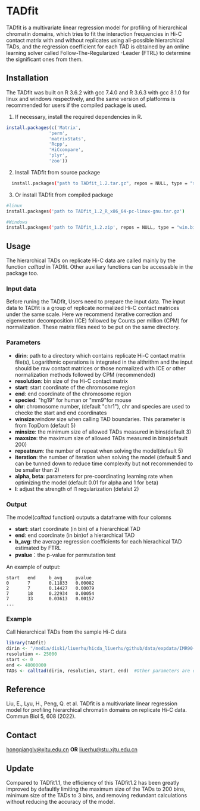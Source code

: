 # TADfit

TADfit is a multivariate linear regression model for profiling of hierarchical chromatin domains, which tries to fit the interaction frequencies in Hi-C contact matrix with and without replicates using all-possible hierarchical TADs, and the regression coefficient for each TAD is obtained by an online learning solver called Follow-The-Regularized -Leader (FTRL) to determine the significant ones from them.

## Installation
 The TADfit was built on R 3.6.2 with gcc 7.4.0 and R 3.6.3 with gcc 8.1.0 for linux and windows respectively, and the same version of platforms is recommended for users if the compiled package is used.
 1) If necessary, install the required dependencies in R. 
```R
install.packages(c('Matrix', 
                'perm', 
                'matrixStats', 
                'Rcpp', 
                'HiCcompare', 
                'plyr', 
                'zoo'))
```
 2) Install TADfit from source package
```bash
  install.packages("path to TADfit_1.2.tar.gz", repos = NULL, type = "source") 
```  
  
 3) Or install TADfit from compiled package
```bash
#linux
install.packages('path to TADfit_1.2_R_x86_64-pc-linux-gnu.tar.gz')
```
```bash
#Windows
install.packages('path to TADfit_1.2.zip', repos = NULL, type = "win.binary")
```

## Usage
The hierarchical TADs on replicate Hi-C data are called mainly by the  function *calltad* in TADfit. Other auxiliary functions can be accessable in the package too.
### Input data
Before runing the TADfit, Users need to prepare the input data. The input data to TADfit is a group of replicate normalized Hi-C contact matrices under the same scale. Here we recommend iterative correction and eigenvector decomposition (ICE) followed by Counts per million (CPM) for normalization. These matrix files need to be put on the same directory.

### Parameters
- **dirin**: path to a directory which contains replicate Hi-C contact matrix file(s), Logarithmic operations is integrated in the althrithm and the input should be raw contact matrices or those normalized with ICE or other normalization methods followed by CPM (recommended)
- **resolution**: bin size of the Hi-C contact matrix
- **start**: start coordinate of the chromosome region
- **end**: end coordinate of the chromosome region
- **specied**: "hg19" for human or "mm9"for mouse
- **chr**: chromosome number, (default "chr1"), chr and species are used to checke the start and end coordinates
- **winsize**:window size when calling TAD boundaries. This parameter is from TopDom (default 5)
- **minsize**: the minimum size of allowed TADs measured in bins(default 3)
- **maxsize**: the maximum size of allowed TADs measured in bins(default 200)
- **repeatnum**: the number of repeat when solving the model(default 5)
- **iteration**: the number of iteration when solving the model (default 5 and can be tunned down to reduce time complexity but not recommended to be smaller than 2)
- **alpha, beta**: parameters for pre-coordinating learning rate when optimizing the model (default 0.01 for alpha and 1 for beta)
- **l**: adjust the strength of l1 regularization (defalut 2)

### Output
The model(*calltad* function) outputs a dataframe with four colomns
- **start**: start coordinate (in bin) of a hierarchical TAD
- **end**: end coordinate (in bin)of a hierarchical TAD
- **b_avg**: the average regression coefficients for each hierachical TAD estimated by FTRL
- **pvalue**：the p-value for permutation test

An example of output:
```
start   end     b_avg     pvalue
0       7       0.11833   0.00082
2       7       0.14427   0.00079
7       18      0.22934   0.00054
7       33      0.03613   0.00157
...
```

### Example
Call hierarchical TADs from the sample Hi-C data
```R
library(TADfit)
dirin <- "/media/disk1/liuerhu/hicda_liuerhu/github/data/expdata/IMR90-chr21-25K"
resolution <- 25000
start <- 0
end <- 48000000
TADs <- calltad(dirin, resolution, start, end)  #Other parameters are default
```
## Reference
Liu, E., Lyu, H., Peng, Q. et al. TADfit is a multivariate linear regression model for profiling hierarchical chromatin domains on replicate Hi-C data. Commun Biol 5, 608 (2022).

## Contact
hongqianglv@xjtu.edu.cn **OR** liuerhu@stu.xjtu.edu.cn

## Update
Compared to TADfit1.1, the efficiency of this TADfit1.2 has been greatly improved by defaultly limiting the maximum size of the TADs to 200 bins, minimum size of the TADs to 3 bins, and removing redundant calculations without reducing the accuracy of the model.
